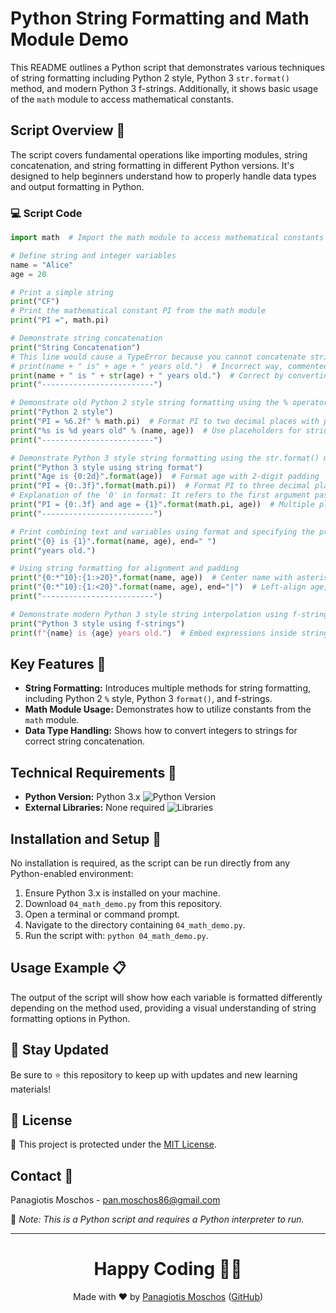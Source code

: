 # Python String Formatting and Math Module Demo

This README outlines a Python script that demonstrates various techniques of string formatting including Python 2 style, Python 3 `str.format()` method, and modern Python 3 f-strings. Additionally, it shows basic usage of the `math` module to access mathematical constants.

## Script Overview 📘

The script covers fundamental operations like importing modules, string concatenation, and string formatting in different Python versions. It's designed to help beginners understand how to properly handle data types and output formatting in Python.

### :computer: Script Code

```python
import math  # Import the math module to access mathematical constants and functions

# Define string and integer variables
name = "Alice"
age = 20

# Print a simple string
print("CF")
# Print the mathematical constant PI from the math module
print("PI =", math.pi)

# Demonstrate string concatenation
print("String Concatenation")
# This line would cause a TypeError because you cannot concatenate string and integer directly
# print(name + " is" + age + " years old.")  # Incorrect way, commented out
print(name + " is " + str(age) + " years old.")  # Correct by converting age to a string
print("-------------------------")

# Demonstrate old Python 2 style string formatting using the % operator
print("Python 2 style")
print("PI = %6.2f" % math.pi)  # Format PI to two decimal places with padding
print("%s is %d years old" % (name, age))  # Use placeholders for string and integer
print("-------------------------")

# Demonstrate Python 3 style string formatting using the str.format() method
print("Python 3 style using string format")
print("Age is {0:2d}".format(age))  # Format age with 2-digit padding
print("PI = {0:.3f}".format(math.pi))  # Format PI to three decimal places
# Explanation of the '0' in format: It refers to the first argument passed to format()
print("PI = {0:.3f} and age = {1}".format(math.pi, age))  # Multiple placeholders
print("-------------------------")

# Print combining text and variables using format and specifying the print end character
print("{0} is {1}".format(name, age), end=" ")
print("years old.")

# Using string formatting for alignment and padding
print("{0:*^10}:{1:>20}".format(name, age))  # Center name with asterisks, right-align age
print("{0:*^10}:{1:<20}".format(name, age), end="|")  # Left-align age, end print with '|'
print("-------------------------")

# Demonstrate modern Python 3 style string interpolation using f-strings
print("Python 3 style using f-strings")
print(f"{name} is {age} years old.")  # Embed expressions inside string literals directly
```

## Key Features 🌟
- **String Formatting:** Introduces multiple methods for string formatting, including Python 2 `%` style, Python 3 `format()`, and f-strings.
- **Math Module Usage:** Demonstrates how to utilize constants from the `math` module.
- **Data Type Handling:** Shows how to convert integers to strings for correct string concatenation.

## Technical Requirements 🔧
- **Python Version:** Python 3.x ![Python Version](https://img.shields.io/badge/python-3.x-blue.svg)
- **External Libraries:** None required ![Libraries](https://img.shields.io/badge/libraries-none-important)

## Installation and Setup 🚀
No installation is required, as the script can be run directly from any Python-enabled environment:
1. Ensure Python 3.x is installed on your machine.
2. Download `04_math_demo.py` from this repository.
3. Open a terminal or command prompt.
4. Navigate to the directory containing `04_math_demo.py`.
5. Run the script with: `python 04_math_demo.py`.

## Usage Example 📋
The output of the script will show how each variable is formatted differently depending on the method used, providing a visual understanding of string formatting options in Python.

## 📢 Stay Updated
Be sure to ⭐ this repository to keep up with updates and new learning materials!

## 📄 License
🔐 This project is protected under the [MIT License](https://mit-license.org/).

## Contact 📧
Panagiotis Moschos - pan.moschos86@gmail.com

🔗 *Note: This is a Python script and requires a Python interpreter to run.*

---
<h1 align="center">Happy Coding 👨‍💻</h1>

<p align="center">
  Made with ❤️ by <a href="https://www.linkedin.com/in/panagiotis-moschos">Panagiotis Moschos</a> (<a href="https://github.com/pmoschos">GitHub</a>)
</p>